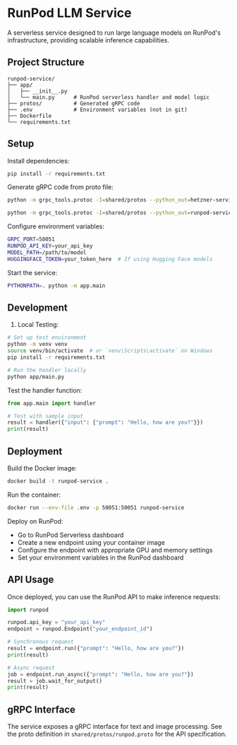 # RunPod LLM Service

A serverless service designed to run large language models on RunPod's infrastructure, providing scalable inference capabilities.

## Project Structure

```plaintext
runpod-service/
├── app/
│   ├── __init__.py
│   └── main.py      # RunPod serverless handler and model logic
├── protos/          # Generated gRPC code
├── .env             # Environment variables (not in git)
├── Dockerfile
└── requirements.txt
```

## Setup

Install dependencies:

```bash
pip install -r requirements.txt
```

Generate gRPC code from proto file:

```bash
python -m grpc_tools.protoc -I=shared/protos --python_out=hetzner-service/protos --pyi_out=hetzner-service/protos --grpc_python_out=hetzner-service/protos shared/protos/runpod.proto

python -m grpc_tools.protoc -I=shared/protos --python_out=runpod-service/protos --pyi_out=runpod-service/protos --grpc_python_out=runpod-service/protos shared/protos/runpod.proto
```

Configure environment variables:

```bash
GRPC_PORT=50051
RUNPOD_API_KEY=your_api_key
MODEL_PATH=/path/to/model
HUGGINGFACE_TOKEN=your_token_here  # If using Hugging Face models
```

Start the service:

```bash
PYTHONPATH=. python -m app.main
```

## Development

1. Local Testing:

```bash
# Set up test environment
python -m venv venv
source venv/bin/activate  # or `venv\Scripts\activate` on Windows
pip install -r requirements.txt

# Run the handler locally
python app/main.py
```

Test the handler function:

```python
from app.main import handler

# Test with sample input
result = handler({"input": {"prompt": "Hello, how are you?"}})
print(result)
```

## Deployment

Build the Docker image:

```bash
docker build -t runpod-service .
```

Run the container:

```bash
docker run --env-file .env -p 50051:50051 runpod-service
```

Deploy on RunPod:

- Go to RunPod Serverless dashboard
- Create a new endpoint using your container image
- Configure the endpoint with appropriate GPU and memory settings
- Set your environment variables in the RunPod dashboard

## API Usage

Once deployed, you can use the RunPod API to make inference requests:

```python
import runpod

runpod.api_key = "your_api_key"
endpoint = runpod.Endpoint("your_endpoint_id")

# Synchronous request
result = endpoint.run({"prompt": "Hello, how are you?"})
print(result)

# Async request
job = endpoint.run_async({"prompt": "Hello, how are you?"})
result = job.wait_for_output()
print(result)
```

## gRPC Interface

The service exposes a gRPC interface for text and image processing. See the proto definition in `shared/protos/runpod.proto` for the API specification.
